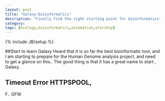 ```yaml
---
layout: post
title: "Galaxy:bioinformatics"
description: "Finally find the right starting point for bioinformatics""
category: 
tags: [biology,bioinformatics,automation,starship]
---
```

{% include JB/setup %}

##Start to learn Galaxy
Heard that it is so far the best bioinformatic tool, and I am starting to
prepare for the Human Genome analysis project, and need to get a glance on
this.. The good thing is that it has a great name to start , Galaxy.

## Timeout Error HTTPSPOOL,
F.. GFW

